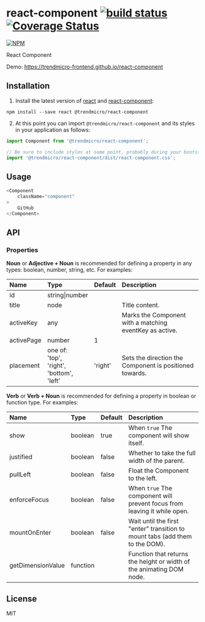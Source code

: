 # react-component [![build status](https://travis-ci.org/trendmicro-frontend/react-component.svg?branch=master)](https://travis-ci.org/trendmicro-frontend/react-component) [![Coverage Status](https://coveralls.io/repos/github/trendmicro-frontend/react-component/badge.svg?branch=master)](https://coveralls.io/github/trendmicro-frontend/react-component?branch=master)

[![NPM](https://nodei.co/npm/@trendmicro/react-component.png?downloads=true&stars=true)](https://nodei.co/npm/@trendmicro/react-component/)

React Component

Demo: https://trendmicro-frontend.github.io/react-component

## Installation

1. Install the latest version of [react](https://github.com/facebook/react) and [react-component](https://github.com/trendmicro-frontend/react-component):

  ```
  npm install --save react @trendmicro/react-component
  ```

2. At this point you can import `@trendmicro/react-component` and its styles in your application as follows:

  ```js
  import Component from '@trendmicro/react-component';

  // Be sure to include styles at some point, probably during your bootstraping
  import '@trendmicro/react-component/dist/react-component.css';
  ```

## Usage

```js
<Component
    className="component"
>
    GitHub
</Component>
```


## API

### Properties

**Noun** or **Adjective + Noun** is recommended for defining a property in any types: boolean, number, string, etc. For examples:

Name | Type | Default | Description
:--- | :--- | :------ | :----------
id | string\|number | |
title | node | | Title content.
activeKey | any | | Marks the Component with a matching eventKey as active.
activePage | number | 1 |
placement | one of:<br>'top',<br>'right',<br>'bottom',<br>'left' | 'right' | Sets the direction the Component is positioned towards.

**Verb** or **Verb + Noun** is recommended for defining a property in boolean or function type. For examples:

Name | Type | Default | Description
:--- | :--- | :------ | :----------
show | boolean | true | When `true` The component will show itself.
justified | boolean | false | Whether to take the full width of the parent.
pullLeft | boolean | false | Float the Component to the left.
enforceFocus | boolean | false | When `true` The component will prevent focus from leaving it while open.
mountOnEnter | boolean | false | Wait until the first "enter" transition to mount tabs (add them to the DOM).
getDimensionValue | function | | Function that returns the height or width of the animating DOM node.

## License

MIT
